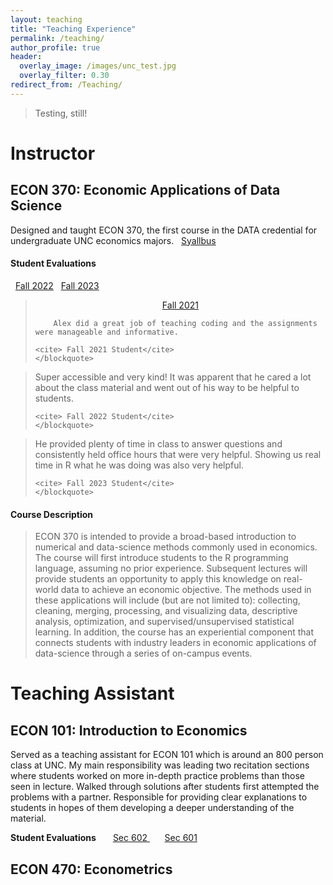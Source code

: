 ```yaml
---
layout: teaching
title: "Teaching Experience"
permalink: /teaching/
author_profile: true
header:
  overlay_image: /images/unc_test.jpg
  overlay_filter: 0.30
redirect_from: /Teaching/
---
```


> Testing, still!

# Instructor

## ECON 370: Economic Applications of Data Science

Designed and taught ECON 370, the first course in the DATA credential for undergraduate UNC economics majors.  &nbsp; <a href="http://alexmarsh.io/files/ECON370_Syllabus_Fall2023.pdf" class="btn btn--primary btn--x-small btn--half">Syallbus</a> 

#### Student Evaluations

 &nbsp; <a href="http://alexmarsh.io/files/ECON370_Fall2022_Evals.pdf" class="btn btn--primary btn--x-small btn--half">Fall 2022</a> &nbsp; <a href="http://alexmarsh.io/files/ECON370_Fall2023_Evals.pdf" class="btn btn--primary btn--x-small btn--half">Fall 2023</a>
<div class="student__quote__container">
  
  <!-- First Quote -->
  <div class="student__quote__minipage">
    <blockquote>
    	<center> <a href="http://alexmarsh.io/files/ECON390_Fall2021_Evals.pdf" class="btn btn--primary btn--x-small btn--half">Fall 2021</a> </center>
    	
    	Alex did a great job of teaching coding and the assignments were manageable and informative. 
  
    <cite> Fall 2021 Student</cite>
    </blockquote>
  </div>
  <div class="student__quote__minipage">
    <blockquote>
    	Super accessible and very kind! It was apparent that he cared a lot about the class material and went out of his way to be helpful to students.
  
    <cite> Fall 2022 Student</cite>
    </blockquote>
  </div>
  <div class="student__quote__minipage">
    <blockquote>
    	He provided plenty of time in class to answer questions and consistently held office hours that were very helpful. Showing us real time in R what he was doing was also very helpful.
  
    <cite> Fall 2023 Student</cite>
    </blockquote>
  </div>
</div>

#### Course Description 

<blockquote>  
ECON 370 is intended to provide a broad-based introduction to numerical and data-science methods commonly used in economics. The course will first introduce students to the R programming language, assuming no prior experience.  Subsequent lectures will provide students an opportunity to apply this knowledge on real-world data to achieve an economic objective.  The methods used in these applications will include (but are not limited to): collecting, cleaning, merging, processing, and visualizing data, descriptive analysis, optimization, and supervised/unsupervised statistical learning. In addition, the course has an experiential component that connects students with industry leaders in economic applications of data-science through a series of on-campus events. 
</blockquote>


# Teaching Assistant
## ECON 101: Introduction to Economics
 
 Served as a teaching assistant for ECON 101 which is around an 800 person class at UNC. My main responsibility was leading two recitation sections where students worked on more in-depth practice problems than those seen in lecture. Walked through solutions after students first attempted the problems with a partner. Responsible for providing clear explanations to students in hopes of them developing a deeper understanding of the material. 
 

<strong> Student Evaluations </strong> &nbsp; &nbsp; &nbsp; <a href="https://alexmarsh.io/files/ECON101-602_Spring2024_Evals.pdf" class="btn btn--primary btn--x-small btn--half"> Sec 602 </a> &nbsp; &nbsp; &nbsp; <a href="https://alexmarsh.io/files/ECON101-601_Spring2024_Evals.pdf" class="btn btn--primary btn--x-small btn--half"> Sec 601 </a> 


## ECON 470: Econometrics

